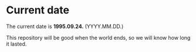 # Current date

The current date is **1995.09.24.** (YYYY.MM.DD.)

This repository will be good when the world ends, so we will know how long it lasted.